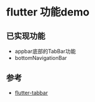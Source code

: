 # flutter 功能demo

## 已实现功能

- appbar底部的TabBar功能
- bottomNavigationBar




## 参考

- [flutter-tabbar](https://blog.logrocket.com/flutter-tabbar-a-complete-tutorial-with-examples/)
